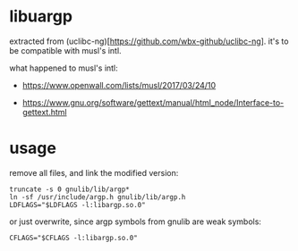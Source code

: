 # libuargp

extracted from (uclibc-ng)[https://github.com/wbx-github/uclibc-ng]. it's to be compatible with musl's intl.

what happened to musl's intl:

+ https://www.openwall.com/lists/musl/2017/03/24/10

+ https://www.gnu.org/software/gettext/manual/html_node/Interface-to-gettext.html

# usage

remove all files, and link the modified version:

```
truncate -s 0 gnulib/lib/argp*
ln -sf /usr/include/argp.h gnulib/lib/argp.h
LDFLAGS="$LDFLAGS -l:libargp.so.0"
```

or just overwrite, since argp symbols from gnulib are weak symbols:

```
CFLAGS="$CFLAGS -l:libargp.so.0"
```
